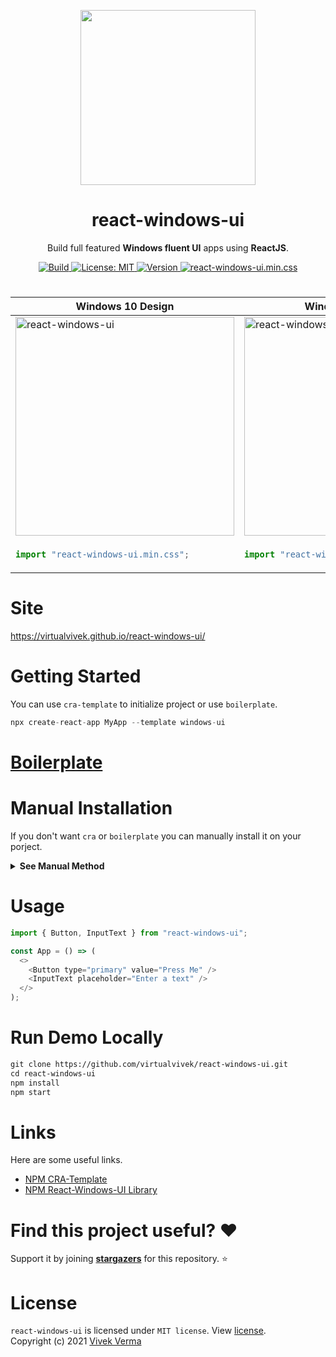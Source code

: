 <p align="center"> 
  <img src="https://github.com/virtualvivek/react-windows-ui/blob/main/markdown/md_img_header.png" width="280" /> 
</p>
<h1 align="center">react-windows-ui</h1>

<p align="center">Build full featured <b>Windows fluent UI</b> apps using <b>ReactJS</b>.</p>

<p align="center">
	
  <a href="https://virtualvivek.github.io/react-windows-ui/">
    <img src="https://img.shields.io/circleci/build/github/virtualvivek/react-windows-ui?style=flat-square&logo=circleci&token=346e79ab71a8d9c3bad22bacbebc7d7c50dae520"
      alt="Build" />
  </a>
	
  <a href="https://github.com/virtualvivek/react-windows-ui/blob/main/LICENSE">
    <img src="https://img.shields.io/badge/License-MIT-darklime.svg?style=flat-square&color=blue"
      alt="License: MIT" />
  </a>
  
  <a href="https://github.com/virtualvivek/react-windows-ui/releases/tag/v4.2.0">
    <img src="https://img.shields.io/badge/version-4.2.1-darklime.svg?style=flat-square&color=31b57e&logo=git&logoColor=ffffff"
      alt="Version" />
  </a>
  
  <a href="https://github.com/virtualvivek/react-windows-ui/tree/main/src/lib/dist">
    <img src="https://img.shields.io/badge/react&#8208windows&#8208ui.min.css-50.8 KB-darklime.svg?style=flat-square&color=1572B6&logo=css3&logoColor=ffffff"
      alt="react-windows-ui.min.css" />
  </a>
   
</p>

<h1 align="center"></h1>

<table align="center">
  <thead>
    <tr>
      <th>Windows 10 Design</th>
      <th>Windows 11 Design</th>
    </tr>
  </thead>
  <tbody>
<tr>
<td><img src="https://github.com/virtualvivek/react-windows-ui/blob/main/markdown/md_img_promo_win10.png" width="350" alt="react-windows-ui"/></td>
<td><img src="https://github.com/virtualvivek/react-windows-ui/blob/main/markdown/md_img_promo_win11.png" width="350" alt="react-windows-ui"/></td>
</tr>
<tr>
<td>

```js
import "react-windows-ui.min.css";
```

</td>
<td>
	
```js
import "react-windows-ui-11.min.css";
```

</td>
</tr>
</tbody>
</table>

<h1 align="center"></h1>

# Site
https://virtualvivek.github.io/react-windows-ui/

# Getting Started
You can use `cra-template` to initialize project or use `boilerplate`.

```js
npx create-react-app MyApp --template windows-ui
```

# [Boilerplate](https://github.com/virtualvivek/react-windows-ui-boilerplate)


# Manual Installation
If you don't want `cra` or `boilerplate` you can manually install it on your porject.
<details>
<summary><b>See Manual Method</b></summary>
<br/>

```ruby
npm install react-windows-ui
```
```js
// Be sure to include styles at some point, probably during your bootstraping
import "react-windows-ui/config/app-config.css";
import "react-windows-ui/dist/react-windows-ui.min.css";
import "react-windows-ui/icons/fonts/fonts.min.css";
``` 
</details>

# Usage

```js
import { Button, InputText } from "react-windows-ui";

const App = () => (
  <>
    <Button type="primary" value="Press Me" />
    <InputText placeholder="Enter a text" />
  </>
);
```

# Run Demo Locally
```html
git clone https://github.com/virtualvivek/react-windows-ui.git
cd react-windows-ui
npm install
npm start
```


# Links
Here are some useful links.

* [NPM CRA-Template](https://www.npmjs.com/package/cra-template-windows-ui)
* [NPM React-Windows-UI Library](https://www.npmjs.com/package/react-windows-ui)


# Find this project useful? :heart:
Support it by joining [**stargazers**](https://github.com/virtualvivek/react-windows-ui/stargazers) for this repository. :star:



# License

`react-windows-ui` is licensed under `MIT license`. View [license](https://github.com/virtualvivek/react-windows-ui/blob/main/LICENSE).<br>
Copyright (c) 2021 [Vivek Verma](https://github.com/virtualvivek)
